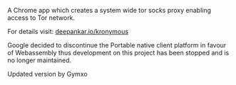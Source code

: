 A Chrome app which creates a system wide tor socks proxy enabling access to Tor network.

For details visit: [deepankar.io/kronymous](https://deepankar.io/kronymous)  

Google decided to discontinue the Portable native client platform in favour of Webassembly thus development on this project has been stopped and is no longer maintained.

Updated version by Gymxo
